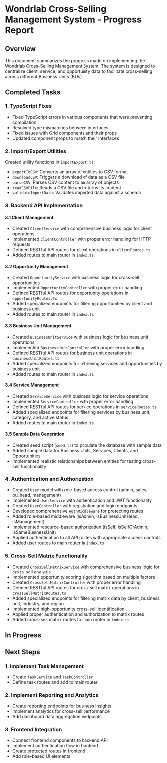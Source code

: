 # Wondrlab Cross-Selling Management System - Progress Report

## Overview
This document summarizes the progress made on implementing the Wondrlab Cross-Selling Management System. The system is designed to centralize client, service, and opportunity data to facilitate cross-selling across different Business Units (BUs).

## Completed Tasks

### 1. TypeScript Fixes
- Fixed TypeScript errors in various components that were preventing compilation
- Resolved type mismatches between interfaces
- Fixed issues with Grid components and their props
- Updated component props to match their interfaces

### 2. Import/Export Utilities
Created utility functions in `importExport.ts`:
- `exportToCSV`: Converts an array of entities to CSV format
- `downloadCSV`: Triggers a download of data as a CSV file
- `parseCSV`: Parses CSV content to an array of objects
- `readCSVFile`: Reads a CSV file and returns its content
- `validateImportData`: Validates imported data against a schema

### 3. Backend API Implementation
#### 3.1 Client Management
- Created `ClientService` with comprehensive business logic for client operations
- Implemented `ClientController` with proper error handling for HTTP requests
- Defined RESTful API routes for client operations in `clientRoutes.ts`
- Added routes to main router in `index.ts`

#### 3.2 Opportunity Management
- Created `OpportunityService` with business logic for cross-sell opportunities
- Implemented `OpportunityController` with proper error handling
- Defined RESTful API routes for opportunity operations in `opportunityRoutes.ts`
- Added specialized endpoints for filtering opportunities by client and business unit
- Added routes to main router in `index.ts`

#### 3.3 Business Unit Management
- Created `BusinessUnitService` with business logic for business unit operations
- Implemented `BusinessUnitController` with proper error handling
- Defined RESTful API routes for business unit operations in `businessUnitRoutes.ts`
- Added specialized endpoints for retrieving services and opportunities by business unit
- Added routes to main router in `index.ts`

#### 3.4 Service Management
- Created `ServiceService` with business logic for service operations
- Implemented `ServiceController` with proper error handling
- Defined RESTful API routes for service operations in `serviceRoutes.ts`
- Added specialized endpoints for filtering services by business unit, category, and active status
- Added routes to main router in `index.ts`

#### 3.5 Sample Data Generation
- Created seed script (`seed.ts`) to populate the database with sample data
- Added sample data for Business Units, Services, Clients, and Opportunities
- Implemented realistic relationships between entities for testing cross-sell functionality

### 4. Authentication and Authorization
- Created `User` model with role-based access control (admin, sales, bu_head, management)
- Implemented `UserService` with authentication and JWT functionality
- Created `UserController` with registration and login endpoints
- Developed comprehensive `AuthMiddleware` for protecting routes
- Added role-based middleware (isAdmin, isBusinessUnitHead, isManagement)
- Implemented resource-based authorization (isSelf, isSelfOrAdmin, isSameBusinessUnit)
- Applied authentication to all API routes with appropriate access controls
- Added user routes to main router in `index.ts`

### 5. Cross-Sell Matrix Functionality
- Created `CrossSellMatrixService` with comprehensive business logic for cross-sell analysis
- Implemented opportunity scoring algorithm based on multiple factors
- Created `CrossSellMatrixController` with proper error handling
- Defined RESTful API routes for cross-sell matrix operations in `crossSellMatrixRoutes.ts`
- Added specialized endpoints for filtering matrix data by client, business unit, industry, and region
- Implemented high-opportunity cross-sell identification
- Applied proper authentication and authorization to matrix routes
- Added cross-sell matrix routes to main router in `index.ts`

## In Progress

## Next Steps

### 1. Implement Task Management
- Create `TaskService` and `TaskController`
- Define task routes and add to main router

### 2. Implement Reporting and Analytics
- Create reporting endpoints for business insights
- Implement analytics for cross-sell performance
- Add dashboard data aggregation endpoints

### 3. Frontend Integration
- Connect frontend components to backend API
- Implement authentication flow in frontend
- Create protected routes in frontend
- Add role-based UI elements